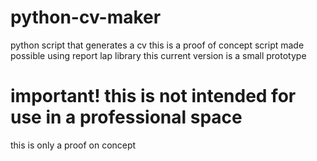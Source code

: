 # python-cv-maker
python script that generates a cv
this is a proof of concept script made possible using report lap library
this current version is a small prototype
# important! this is not intended for use in a professional space
this is only a proof on concept 

